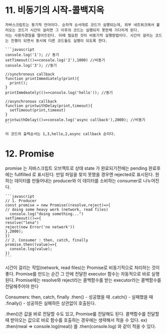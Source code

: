 # 11. 비동기의 시작-콜백지옥
    자바스크립트는 동기적 언어이다. 순차적 순서대로 코드가 실행되는데, 외부 네트워크에서 불러오는 코드가 시간이 걸리면 그 이후의 코드는 실행되지 못한채 기다리게 된다. 
    이는 사용자경험을 떨어뜨린다. 이때 필요한 것이 비동기적 실행방법이다. 시간이 걸리는 코드는 진행이 되면서 동시에 다른 코드들도 실행이 되도록 한다.
    
    ```javascript
    console.log('1'); // 동기
    setTimeout(()=>console.log('2'),1000) //비동기
    console.log('3'); //동기

    //synchronous callback
    function printImmediately(print){
      print();
    }
    printImmdeately(()=>console.log('hello')); //동기

    //asynchronous callback
    function printwithDelay(print,timeout){
      setTimeout(print,timeout)
    }
    printwithDelay(()=>console.log('async callback'),2000); //비동기
    ```
    
    이 코드의 출력순서는 1,3,hello,2,async callback 순이다.
  # 12. Promise
  promise 는 자바스크립트 오브젝트로 상태 state 가 완료되기전에는 pending 완료후에는 fullfilled 로 표시된다. 만일 파일을 찾지 못했을 경우엔 rejected로 표시된다.
  원하는 데이터를 만들어내는 producer와 이 데이터를 소비하는 consumer로 나누어진다.
  
    ```javascript
    // 1. Producer
    const promise = new Promise((resolve,reject)=>{
    // doing some heavy work (network, read files)
      console.log("doing something...")
    setTimeout(()=>{
    resolve("lena")
    reject(new Error('no network'))
    },2000);
    })
    // 2. Consumer : then, catch, finally
    promise.then((value)=>{
      console.log(value);
    })
    ```
    
시간이 걸리는 작업(network, read files)는 Promise로 비동기적으로 처리하는 것이 좋다.
Promise를 만드는 순간 그 안에 전달한 executor 함수는 자동적으로 바로 실행된다.
Promise에는 resolve와 reject라는 콜백함수를 받는 executor라는 콜백함수를 전달헤주어야 한다

Consumers: then, catch, finally
.then() - 성공했을 때
.catch() - 실패했을 때
.finally() - 성공하든 실패하든 상관없이 호출된다.

.then()은 값을 바로 전달할 수도 있고, Promise룰 전달해도 된다.
콜백함수를 전달할 때 받아오는 값으로 바로 함수를 호출하는 경우에는 생략해서 적을 수 있다.
ex)
.then(meal => console.log(meal)) 를
.then(console.log) 와 같이 적을 수 있다.
